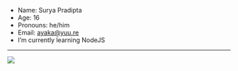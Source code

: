 - Name: Surya Pradipta
- Age: 16
- Pronouns: he/him
- Email: <a href="mailto:ayaka@yuu.re">ayaka@yuu.re</h1>
- I’m currently learning NodeJS

---

[![](https://github-readme-stats.vercel.app/api?username=arnlea&show_icons=true&theme=tokyonight&locale=en)](https://github.com/arnlea)
